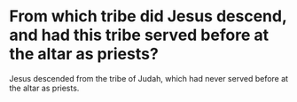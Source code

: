 # From which tribe did Jesus descend, and had this tribe served before at the altar as priests?

Jesus descended from the tribe of Judah, which had never served before at the altar as priests.
